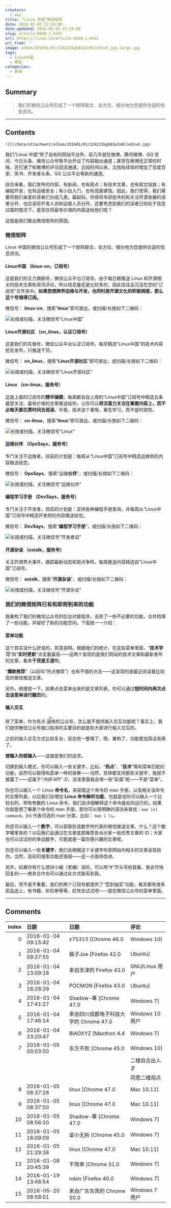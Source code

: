 ```yaml
---
creators:
  - wxy
title: “Linux 中国”微信矩阵
date: 2016-01-03 22:24:00
date_updated: 2016-01-03 22:24:00
slug: article-6838-1.html
url: https://linux.cn/article-6838-1.html
url_from: ''
image: album/201601/03/224223kgb82e2n81ledzvd.jpg.large.jpg
tags:
  - linux中国
  - 微信
categories:
  - 新闻
---
```


## Summary

> 我们的微信公众号形成了一个矩阵联合，全方位、细分地为您提供合适的信息资讯。

***

<!-- more -->

## Contents

`![](/data/attachment/album/201601/03/224223kgb82e2n81ledzvd.jpg)`

我们“Linux 中国”除了自有的网站平台外，前几年就在微博、腾讯微博、QQ 空间、今日头条、微信公众号等平台开设了内容输出通道；甚至在微博还正常的时候，还打通了和微博的评论回流通道。近段时间以来，又陆陆续续的增加了百度百家、简书、开发者头条、QQ 公众平台等新的通道。

综合来看，我们发布的内容，有新闻，也有观点；有技术文章，也有软文投放；有编程开发，也有运维安全；有小白入门，也有高屋建瓴。因此，我们觉得，我们需要将我们亲爱的读者们分成几类。最起码，你得将专研技术的和关注开源发展的读者分开，也应该将开发人员和运维人员分开。还要考虑到我们的读者已经处于信息过载的情况下，是否仅将最有价值的内容送给他们呢？

这就是我们推出微信矩阵的原因。

### 微信矩阵

Linux 中国的微信公众号形成了一个矩阵联合，全方位、细分地为您提供合适的信息资讯。

#### Linux中国 （linux-cn，订阅号）

这是我们的主力旗舰号，微信公众平台订阅号。由于每日都推送 Linux 和开源相关的技术文章和资讯评论，所以信息量还是比较多的，因此往往会沉没在您的“订阅号”文件夹中。**如果您想跨界运维与开发，也同时是开源文化的积极拥趸，那么这个号值得订阅。**

微信号： **linux-cn**，搜索“**linux**”即可直达，或扫描/长按如下二维码：

![长按或扫描，关注微信号“Linux中国”](https://img.linux.net.cn/static/image/common/weixin_sign_5_1.gif)

#### Linux开源社区 （cn\_linux，认证订阅号）

这是我们的先锋号，微信公众平台认证订阅号。每天精选“Linux中国”的技术内容抢先发布，只推送干货。

微信号： **cn\_linux**，搜索“**Linux开源社区**”即可直达，或扫描/长按如下二维码：

![长按或扫描，关注微信号“Linux开源社区”](https://img.linux.net.cn/static/image/common/weixin_sign_5_2.gif)

#### Linux （cn-linux，服务号）

这是上面的订阅号的**精华摘要**。每周都会自上周的“Linux中国”订阅号中精选五条最受关注、最有价值的文章推送给你，让你可以**将注意力关注在重要内容上，而不必每天都花费时间去阅读**。毕竟，技术这个事情，重在学习，而不是时效性。

微信号： **cn-linux**，搜索“**linux**”即可直达，或扫描/长按如下二维码：

![长按或扫描，关注微信号“Linux”](https://img.linux.net.cn/static/image/common/weixin_sign_5_3.gif)

#### 运维伙伴 （OpsSays，服务号）

专门关注于运维者，目前的计划是：每周从“Linux中国”订阅号中精选运维侧的内容推送给您。

微信号： **OpsSays**，搜索“运维**伙伴**”，或扫描/长按如下二维码：

![长按或扫描，关注微信号“运维伙伴”](https://img.linux.net.cn/static/image/common/weixin_sign_5_4.gif)

#### 编程学习手册 （DevSays，服务号）

专门关注于开发者，目前的计划是：支持各种编程手册查询，并每周从“Linux中国”订阅号中精选开发侧的内容推送给您。

微信号： **DevSays**，搜索“**编程学习手册**”，或扫描/长按如下二维码：

![长按或扫描，关注微信号“开发者说”](https://img.linux.net.cn/static/image/common/weixin_sign_5_5.gif)

#### 开源杂谈 （ostalk，服务号）

关注开源界大事件，跟踪最新动态和观点争鸣，每周推送内容精选自“Linux中国”订阅号。

微信号： **ostalk**，搜索“**开源杂谈**”，或扫描/长按如下二维码：

![长按或扫描，关注微信号“开源杂谈”](https://img.linux.net.cn/static/image/common/weixin_sign_5_6.gif)

### 我们的微信矩阵已有和即将到来的功能

我重构了我们的微信公众号的后台对接程序。去除了一些不必要的功能，合并梳理了一些功能，并留好了新的功能空间。下面就一一介绍：

#### 菜单功能

这个其实没什么好说的，其意自明。根据我们的统计，在这些菜单里面，“**技术学习**”和“**实时更新**”点击量最高——这两个呈现的是我们网站的技术文章和最新发布的文章，看来**干货是王道**啊。

“**爆款推荐**”（以前叫“热点推荐”）也有不错的点击——这呈现的是最近阅读量比较高的微信推送文章。

另外，顺便提一下，如果点击菜单出来的是文章列表，你可以通过**短时间内再次点击该菜单进行翻页**的。

#### 输入交互

除了菜单，作为有点<ruby> 逼格 <rp>  （ </rp> <rt>  big </rt> <rp>  ） </rp></ruby>的公众号，怎么能不提供输入交互功能呢？事实上，我们提供微信公众号接口程序的主要目的就是和大家进行输入交互的。

之前的输入交互方式比较复杂，现在统一整理了，嗯，重构了，功能更加简洁易用了。

**想输入你就输入**——这就是我们的追求。

切换到输入模式，你可以输入一些关键字，比如，“**热点**”、“**技术**”等和菜单匹配的功能，自然可以取得和菜单一样的效果——当然，具体都支持那些关键字，我就不披露了——这属于“*内部 API*” :D，没准里面我会埋一些“彩蛋”呢——不是“菜单”。

你也可以输入一个 Linux **命令名**，来获取这个命令的 man 手册，以及相关该命令的文章列表。以后我们会增加 **Linux 命令解析功能**，也就是说你可以输入一个比较长的，带有参数的 Linux 命令，我们会详细解释这个命令是如何运行的。如果你就是想了解某个命令的 man 手册，那你可以用明确的语法来查找：`man [n] command`，[n] 代表可选的 man 分类，比如： `man 1 ls`。

你还可以输入一个**数字**，可以获取到该数字所代表的微信推送文章。什么？这个数字哪里来的？以后我们会通过在文章底部推荐告诉大家一些优秀文章的 ID；大家也可以试试你的幸运数字，可能就是一篇你感兴趣的文章呢。

你还可以输入一些**关键字**，我们会根据这个关键字检索网站内相关的文章呈现给你。当然，目前的搜索功能还很弱——这一点亟待改进。

另外，如果你有什么想对小编（老编）说的，可以用“#”开头写给我看，我会尽快回复的——商务合作也可以通过此方式联系到我。

最后，但不是不重要，我们的两个订阅号都提供了“签到抽奖”功能，每天都有很多奖品送上，有书籍、折扣券等等，赶快去试试吧——就在微信公众号的菜单里面。

***

## Comments

|   index | 日期                | 日期                                                   | 评论                                                                                                                           |
|--------:|:--------------------|:-------------------------------------------------------|:-------------------------------------------------------------------------------------------------------------------------------|
|       0 | 2016-01-04 09:15:42 | z75315 [Chrome 46.0|Windows 10]                        | 有没有可能开发一款手机app，自动关注想要的内容。比如说，运维技术，新鲜资讯，桌面管理，个性定制，开发者，最后再来个论坛。 |
|       1 | 2016-01-04 09:27:55 | 箱子Joe [Firefox 42.0|Ubuntu]                          | 公布api，开源，然后大家搞个app                                                                                          |
|       2 | 2016-01-04 13:09:16 | 来自天津的 Firefox 43.0|GNU/Linux 用户                 | 来个手机APP                                                                                                             |
|       3 | 2016-01-04 16:28:29 | POCMON [Firefox 43.0|Ubuntu]                           | 加个公众号确实不错！                                                                                                    |
|       4 | 2016-01-04 17:41:27 | Shadow-華 [Chrome 47.0|Windows 7]                      | 真的很好奇VIP组是什么                                                                                                   |
|       5 | 2016-01-04 17:46:14 | 来自四川成都电子科技大学的 Chrome 47.0|Windows 10 用户 | 可以的，弄个app并非难事                                                                                                 |
|       6 | 2016-01-04 23:20:47 | BIAOXYZ [Maxthon 4.4|Windows 7]                        | 强烈支持~Linux.cn加油~                                                                                                  |
|       7 | 2016-01-05 00:03:50 | 东方不败 [Chrome 45.0|Windows 10]                      | 加油<br />                                                                                                              |
|         |                     |                                                        | 二楼自古出人才<br />                                                                                                           |
|         |                     |                                                        | 同意二楼观点                                                                                                           |
|       8 | 2016-01-05 08:37:28 | linux [Chrome 47.0|Mac 10.11]                          | 其实就是不会有多少人使用——之前做过调查。                                                                                |
|       9 | 2016-01-05 08:37:50 | linux [Chrome 47.0|Mac 10.11]                          | 抽奖时高优先级？                                                                                                        |
|      10 | 2016-01-05 08:56:20 | Shadow-華 [Chrome 47.0|Windows 7]                      | 好期待                                                                                                                  |
|      11 | 2016-01-05 18:09:09 | 粱小无拆 [Chrome 45.0|Windows 7]                       | 这么多号我感觉我一个都不能漏啊，全关注                                                                                  |
|      12 | 2016-01-05 21:29:38 | linux [Chrome 47.0|Mac 10.11]                          | 太好了！！！                                                                                                            |
|      13 | 2016-01-08 20:45:39 | 不简单 [Chrome 31.0|Windows 7]                         | 这是要一个都不能漏的节奏啊！！！                                                                                        |
|      14 | 2016-01-19 13:48:54 | robin [Firefox 40.0|Windows 7]                         | 这个 可以有                                                                                                             |
|      15 | 2016-05-20 08:58:01 | 来自广东东莞的 Chrome 50.0|Windows 7 用户              | 苹果和安卓的系统一起开发                                                                                                |
